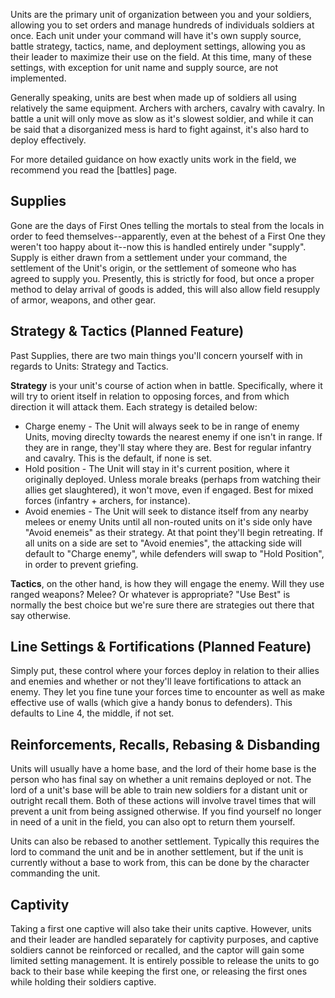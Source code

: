 Units are the primary unit of organization between you and your soldiers, allowing you to set orders and manage hundreds of individuals soldiers at once. Each unit under your command will have it's own supply source, battle strategy, tactics, name, and deployment settings, allowing you as their leader to maximize their use on the field. At this time, many of these settings, with exception for unit name and supply source, are not implemented.

Generally speaking, units are best when made up of soldiers all using relatively the same equipment. Archers with archers, cavalry with cavalry. In battle a unit will only move as slow as it's slowest soldier, and while it can be said that a disorganized mess is hard to fight against, it's also hard to deploy effectively.

For more detailed guidance on how exactly units work in the field, we recommend you read the [battles] page.

Supplies
--------
Gone are the days of First Ones telling the mortals to steal from the locals in order to feed themselves--apparently, even at the behest of a First One they weren't too happy about it--now this is handled entirely under "supply". Supply is either drawn from a settlement under your command, the settlement of the Unit's origin, or the settlement of someone who has agreed to supply you. Presently, this is strictly for food, but once a proper method to delay arrival of goods is added, this will also allow field resupply of armor, weapons, and other gear.

Strategy & Tactics (Planned Feature)
------------------
Past Supplies, there are two main things you'll concern yourself with in regards to Units: Strategy and Tactics.

**Strategy** is your unit's course of action when in battle. Specifically, where it will try to orient itself in relation to opposing forces, and from which direction it will attack them. Each strategy is detailed below:

* Charge enemy - The Unit will always seek to be in range of enemy Units, moving direclty towards the nearest enemy if one isn't in range. If they are in range, they'll stay where they are. Best for regular infantry and cavalry. This is the default, if none is set.
* Hold position - The Unit will stay in it's current position, where it originally deployed. Unless morale breaks (perhaps from watching their allies get slaughtered), it won't move, even if engaged. Best for mixed forces (infantry + archers, for instance).
* Avoid enemies - The Unit will seek to distance itself from any nearby melees or enemy Units until all non-routed units on it's side only have "Avoid enemeis" as their strategy. At that point they'll begin retreating. If all units on a side are set to "Avoid enemies", the attacking side will default to "Charge enemy", while defenders will swap to "Hold Position", in order to prevent griefing.

**Tactics**, on the other hand, is how they will engage the enemy. Will they use ranged weapons? Melee? Or whatever is appropriate? "Use Best" is normally the best choice but we're sure there are strategies out there that say otherwise.

Line Settings & Fortifications (Planned Feature)
------------------------------
Simply put, these control where your forces deploy in relation to their allies and enemies and whether or not they'll leave fortifications to attack an enemy. They let you fine tune your forces time to encounter as well as make effective use of walls (which give a handy bonus to defenders). This defaults to Line 4, the middle, if not set.

Reinforcements, Recalls, Rebasing & Disbanding
--------------
Units will usually have a home base, and the lord of their home base is the person who has final say on whether a unit remains deployed or not. The lord of a unit's base will be able to train new soldiers for a distant unit or outright recall them. Both of these actions will involve travel times that will prevent a unit from being assigned otherwise. If you find yourself no longer in need of a unit in the field, you can also opt to return them yourself.

Units can also be rebased to another settlement. Typically this requires the lord to command the unit and be in another settlement, but if the unit is currently without a base to work from, this can be done by the character commanding the unit.

Captivity
---------
Taking a first one captive will also take their units captive. However, units and their leader are handled separately for captivity purposes, and captive soldiers cannot be reinforced or recalled, and the captor will gain some limited setting management. It is entirely possible to release the units to go back to their base while keeping the first one, or releasing the first ones while holding their soldiers captive.
